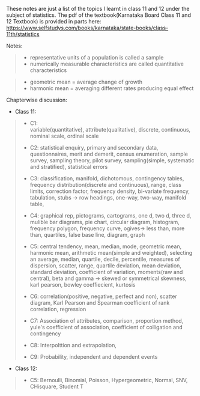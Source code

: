 These notes are just a list of the topics I learnt in class 11 and 12 under the subject of statistics.
The pdf of the textbook(Karnataka Board Class 11 and 12 Textbook) is provided in parts here: https://www.selfstudys.com/books/karnataka/state-books/class-11th/statistics

Notes:
> - representative units of a population is called a sample
> - numerically measurable characteristics are called quantitative characteristics

> - geometric mean = average change of growth
> - harmonic mean = averaging different rates producing equal effect

Chapterwise discussion:

- Class 11:
>
> - C1: \
    variable(quantitative), attribute(qualitative), discrete, continuous, nominal scale, ordinal scale
>
> - C2: statistical enquiry, primary and secondary data, questionnaires, merit and demerit, census enumeration, sample survey, sampling theory, pilot survey, sampling(simple, systematic and stratified), statistical errors
> 
> - C3: 
    classification, manifold, dichotomous, contingency tables, frequency distribution(discrete and continuous), range, class limits, correction factor, frequency density, bi-variate frequency, tabulation, stubs -> row headings, one-way, two-way, manifold table, 
>
> - C4: 
    graphical rep, pictograms, cartograms, one d, two d, three d, mulible bar diagrams, pie chart, circular diagram, histogram, frequency polygon, frequency curve, ogives-> less than, more than, quartiles, false base line, diagram, graph
>    
> - C5: 
    central tendency, mean, median, mode, geometric mean, harmonic mean, arithmetic mean(simple and weighted), selecting an average, median, quartile, decile, percentile, measures of dispersion, scatter, range, quartile deviation, mean deviation, standard deviation, coefficient of variation, moments(raw and central), 
    beta and gamma -> skewed or symmetrical
    skewness, karl pearson, bowley coeffiecient, kurtosis
>
> - C6:
    correlation(positive, negative, perfect and non), scatter diagram, Karl Pearson and Spearman coefficient of rank correlation, regression
>
> - C7: Association of attributes, comparison, proportion method, yule's coefficient of association, coefficient of colligation and contingency
> 
> - C8: Interpolttion and extrapolation, 
>         
> - C9: Probability, independent and dependent events
    
    
- Class 12:
> - C5: Bernoulli, Binomial, Poisson, Hypergeometric, Normal, SNV, CHisquare, Student T
